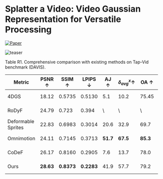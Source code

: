 # Splatter a Video: Video Gaussian Representation for Versatile Processing

[![Paper](https://img.shields.io/badge/arXiv-PDF-b31b1b)](https://arxiv.org/abs/2406.13870)

![teaser](./imgs/teaser.png)


Table R1.  Comprehensive comparison with existing methods on Tap-Vid benchmark (DAVIS). 

| Metric | PSNR ↑ | SSIM ↑ | LPIPS ↓ | AJ ↑ | $\delta_{avg}^x ↑$ | OA ↑ | TC ↓ | Training Time | GPU Memory | FPS |
| --- | --- | --- | --- | --- | --- | --- | --- | --- | --- | --- |
| 4DGS | 18.12 | 0.5735 | 0.5130 | 5.1 | 10.2 | 75.45 | 8.11 | ~40 mins | 10G | 145.8 |
| RoDyF | 24.79 | 0.723 | 0.394 | \ | \ | \ | \ | > 24 hours | 24G | > 1min |
| Deformable Sprites | 22.83 | 0.6983 | 0.3014 | 20.6 | 32.9 | 69.7 | 2.07 | ~30 mins | 24G | 1.6 |
| Omnimotion | 24.11 | 0.7145 | 0.3713 | **51.7** | **67.5** | **85.3** | **0.74** | > 24 hours | 24G | > 1min |
| CoDeF | 26.17 | 0.8160 | 0.2905 | 7.6 | 13.7 | 78.0 | 7.56 | ~30 mins | 10G | 8.8 |
| Ours | **28.63** | **0.8373** | **0.2283** | 41.9 | 57.7 | 79.2 | 1.82 | ~30 mins | 10G | 149 |


